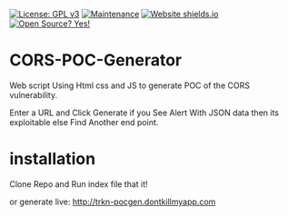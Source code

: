 [![License: GPL v3](https://img.shields.io/badge/License-GPLv3-blue.svg)](https://www.gnu.org/licenses/gpl-3.0)
[![Maintenance](https://img.shields.io/badge/Maintained%3F-yes-green.svg)](https://GitHub.com/Naereen/StrapDown.js/graphs/commit-activity)
[![Website shields.io](https://img.shields.io/website-up-down-green-red/http/shields.io.svg)](http://shields.io/)
[![Open Source? Yes!](https://badgen.net/badge/Open%20Source%20%3F/Yes%21/blue?icon=github)](https://github.com/Naereen/badges/)

# CORS-POC-Generator
Web script Using Html css and JS to generate POC of the CORS vulnerability.

Enter a URL and Click Generate if you See Alert With JSON data then its exploitable else Find Another end point.


# installation
Clone Repo and Run index file that it!

or generate live: http://trkn-pocgen.dontkillmyapp.com
